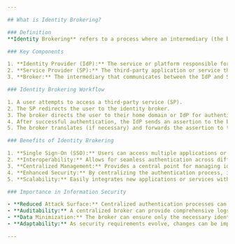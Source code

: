 ```yaml
---

## What is Identity Brokering?

### Definition
**Identity Brokering** refers to a process where an intermediary (the broker) manages identity assertions and translations between multiple parties, often in scenarios involving Single Sign-On (SSO) across different domains or platforms. The broker acts as a trusted mediator, authenticating users with their home domain and passing on the necessary identity assertions to third-party services or applications.

### Key Components

1. **Identity Provider (IdP):** The service or platform responsible for authenticating users and issuing identity assertions.
2. **Service Provider (SP):** The third-party application or service that relies on the broker to authenticate users.
3. **Broker:** The intermediary that communicates between the IdP and SP, translating and forwarding identity assertions.

### Identity Brokering Workflow

1. A user attempts to access a third-party service (SP).
2. The SP redirects the user to the identity broker.
3. The broker directs the user to their home domain or IdP for authentication.
4. After successful authentication, the IdP sends an assertion to the broker.
5. The broker translates (if necessary) and forwards the assertion to the SP, granting the user access.

### Benefits of Identity Brokering

1. **Single Sign-On (SSO):** Users can access multiple applications or services without re-authenticating, improving user experience.
2. **Interoperability:** Allows for seamless authentication across different platforms, domains, or technologies.
3. **Centralized Management:** Provides a central point for managing identity assertions and translations, simplifying administrative overhead.
4. **Enhanced Security:** By centralizing the authentication process, it's easier to implement security enhancements like Multi-Factor Authentication (MFA) or monitor for suspicious activities.
5. **Scalability:** Easily integrates new applications or services without the need to modify existing authentication mechanisms.

### Importance in Information Security

- **Reduced Attack Surface:** Centralized authentication processes can reduce potential points of vulnerability.
- **Auditability:** A centralized broker can provide comprehensive logs and records of authentication activities across multiple platforms.
- **Data Minimization:** The broker can ensure only the necessary identity information is passed to third-party services.
- **Adaptability:** As security requirements evolve, changes can be implemented at the broker level without impacting individual service providers.

---
```



